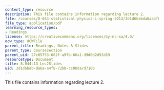 ```yaml
---
content_type: resource
description: This file contains information regarding lecture 2.
file: /courses/8-044-statistical-physics-i-spring-2013/3d1d6bebda6aa4f872bbcc08da7d710b_MIT8_044S13_L2.pdf
file_type: application/pdf
learning_resource_types:
- Readings
license: https://creativecommons.org/licenses/by-nc-sa/4.0/
ocw_type: OCWFile
parent_title: Readings, Notes & Slides
parent_type: CourseSection
parent_uid: 27c05753-682f-a97b-66a1-d9d0d2d92d89
resourcetype: Document
title: 8.044s13 Lec2Slides
uid: 3d1d6beb-da6a-a4f8-72bb-cc08da7d710b
---
```

This file contains information regarding lecture 2.